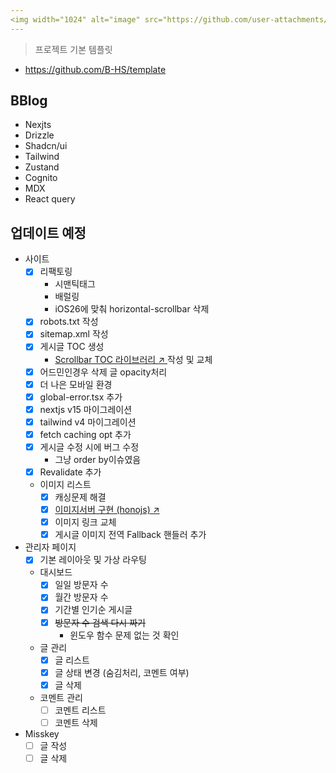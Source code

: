 ```yaml
---
<img width="1024" alt="image" src="https://github.com/user-attachments/assets/9d95cb48-ca3d-4438-8a0e-0d65a6fd35fc">
---
```


> 프로젝트 기본 템플릿

-   https://github.com/B-HS/template

## BBlog

-   Nexjts
-   Drizzle
-   Shadcn/ui
-   Tailwind
-   Zustand
-   Cognito
-   MDX
-   React query

## 업데이트 예정
-   사이트
    -   [x] 리팩토링
        - 시맨틱태그
        - 배럴링
        - iOS26에 맞춰 horizontal-scrollbar 삭제
    -   [x] robots.txt 작성
    -   [x] sitemap.xml 작성
    -   [x] 게시글 TOC 생성
        - [Scrollbar TOC 라이브러리 ↗ ](https://github.com/B-HS/scrollbar-toc) 작성 및 교체
    -   [x] 어드민인경우 삭제 글 opacity처리
    -   [x] 더 나은 모바일 환경
    -   [x] global-error.tsx 추가
    -   [x] nextjs v15 마이그레이션
    -   [x] tailwind v4 마이그레이션
    -   [x] fetch caching opt 추가
    -   [x] 게시글 수정 시에 버그 수정
        -   그냥 order by이슈였음
    -   [x] Revalidate 추가
    -   이미지 리스트
        -   [x] 캐싱문제 해결
        -   [x] [이미지서버 구현 (honojs) ↗ ](https://github.com/B-HS/Image-Bucket)
        -   [x] 이미지 링크 교체
        -   [x] 게시글 이미지 전역 Fallback 핸들러 추가
-   관리자 페이지
    -   [x] 기본 레이아웃 및 가상 라우팅
    -   대시보드
        -   [x] 일일 방문자 수
        -   [x] 월간 방문자 수
        -   [x] 기간별 인기순 게시글
        -   [x] ~~방문자 수 검색 다시 짜기~~
            -   윈도우 함수 문제 없는 것 확인
    -   글 관리
        -   [x] 글 리스트
        -   [x] 글 상태 변경 (숨김처리, 코멘트 여부)
        -   [x] 글 삭제
    -   코멘트 관리
        -   [ ] 코멘트 리스트
        -   [ ] 코멘트 삭제
-   Misskey
    -   [ ] 글 작성
    -   [ ] 글 삭제
